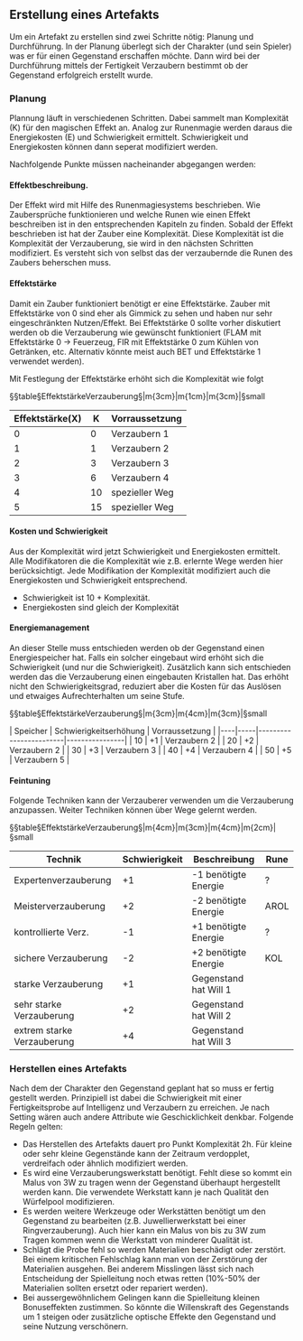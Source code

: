 ## Erstellung eines Artefakts

Um ein Artefakt zu erstellen sind zwei Schritte nötig: Planung und Durchführung. In der Planung überlegt sich der
Charakter (und sein Spieler) was er für einen Gegenstand erschaffen möchte. Dann wird bei der Durchführung mittels
der Fertigkeit Verzaubern bestimmt ob der Gegenstand erfolgreich erstellt wurde.

### Planung

Plannung läuft in verschiedenen Schritten. Dabei sammelt man Komplexität (K) für den magischen Effekt an.
Analog zur Runenmagie werden daraus die Energiekosten (E) und Schwierigkeit ermittelt. Schwierigkeit und
Energiekosten können dann seperat modifiziert werden.

Nachfolgende Punkte müssen nacheinander abgegangen werden:

#### Effektbeschreibung.

Der Effekt wird mit Hilfe des Runenmagiesystems beschrieben. Wie Zaubersprüche funktionieren und welche Runen wie
einen Effekt beschreiben ist in den entsprechenden Kapiteln zu finden. Sobald der Effekt beschrieben ist hat der
Zauber eine Komplexität. Diese Komplexität ist die Komplexität der Verzauberung, sie wird in den nächsten Schritten
modifiziert. Es versteht sich von selbst das der verzaubernde die Runen des Zaubers beherschen muss.

#### Effektstärke

Damit ein Zauber funktioniert benötigt er eine Effektstärke. Zauber mit Effektstärke von 0 sind eher als Gimmick zu
sehen und haben nur sehr eingeschränkten Nutzen/Effekt. Bei Effektstärke 0 sollte vorher diskutiert werden ob die
Verzauberung wie gewünscht funktioniert (FLAM mit Effektstärke 0 -> Feuerzeug, FIR mit Effektstärke 0 zum Kühlen von
Getränken, etc. Alternativ könnte meist auch BET und Effektstärke 1 verwendet werden).

Mit Festlegung der Effektstärke erhöht sich die Komplexität wie folgt

§§table§EffektstärkeVerzauberung§|m{3cm}|m{1cm}|m{3cm}|§small

| Effektstärke(X) | K | Vorraussetzung |
|-----------------|---|----------------|
| 0 | 0 | Verzaubern 1 |
| 1 | 1 | Verzaubern 2 |
| 2 | 3 | Verzaubern 3 |
| 3 | 6 | Verzaubern 4 |
| 4 | 10 | spezieller Weg |
| 5 | 15 | spezieller Weg |

#### Kosten und Schwierigkeit

Aus der Komplexität wird jetzt Schwierigkeit und Energiekosten ermittelt. Alle Modifikatoren die die Komplexität wie
z.B. erlernte Wege werden hier berücksichtigt. Jede Modifikation der Komplexität modifiziert auch die Energiekosten
und Schwierigkeit entsprechend.

* Schwierigkeit ist 10 + Komplexität.
* Energiekosten sind gleich der Komplexität

#### Energiemanagement

An dieser Stelle muss entschieden werden ob der Gegenstand einen Energiespeicher hat. Falls ein solcher eingebaut
wird erhöht sich die Schwierigkeit (und nur die Schwierigkeit). Zusätzlich kann sich entschieden werden das die
Verzauberung einen eingebauten Kristallen hat. Das erhöht nicht den Schwierigkeitsgrad, reduziert aber die Kosten für
das Auslösen und etwaiges Aufrechterhalten um seine Stufe.

§§table§EffektstärkeVerzauberung§|m{3cm}|m{4cm}|m{3cm}|§small

| Speicher | Schwierigkeitserhöhung | Vorraussetzung |
|----|-----|------------------------|----------------|
| 10 | +1 | Verzaubern 2 |
| 20 | +2 | Verzaubern 2 |
| 30 | +3 | Verzaubern 3 |
| 40 | +4 | Verzaubern 4 |
| 50 | +5 | Verzaubern 5 |

#### Feintuning

Folgende Techniken kann der Verzauberer verwenden um die Verzauberung anzupassen. Weiter Techniken können über Wege
gelernt werden.

§§table§EffektstärkeVerzauberung§|m{4cm}|m{3cm}|m{4cm}|m{2cm}|§small

| Technik | Schwierigkeit | Beschreibung | Rune |
|---------|---------------|--------------|------|
| Expertenverzauberung | +1 | -1 benötigte Energie | ? |
| Meisterverzauberung | +2 | -2 benötigte Energie | AROL |
| kontrollierte Verz. | -1 | +1 benötigte Energie | ? |
| sichere Verzauberung | -2 | +2 benötigte Energie | KOL |
| starke Verzauberung | +1 | Gegenstand hat Will 1 | |
| sehr starke Verzauberung | +2 | Gegenstand hat Will 2 | |
| extrem starke Verzauberung | +4 | Gegenstand hat Will 3 | |

### Herstellen eines Artefakts

Nach dem der Charakter den Gegenstand geplant hat so muss er fertig gestellt werden. Prinzipiell ist dabei die
Schwierigkeit mit einer Fertigkeitsprobe auf Intelligenz und Verzaubern zu erreichen. Je nach Setting wären auch
andere Attribute wie Geschicklichkeit denkbar. Folgende Regeln gelten:

* Das Herstellen des Artefakts dauert pro Punkt Komplexität 2h. Für kleine oder sehr kleine Gegenstände kann der
Zeitraum verdopplet, verdreifach oder ähnlich modifiziert werden.
* Es wird eine Verzauberungswerkstatt benötigt. Fehlt diese so kommt ein Malus von 3W zu tragen wenn der Gegenstand
überhaupt hergestellt werden kann. Die verwendete Werkstatt kann je nach Qualität den Würfelpool modifizieren.
* Es werden weitere Werkzeuge oder Werkstätten benötigt um den Gegenstand zu bearbeiten (z.B. Juwellierwerkstatt bei
einer Ringverzauberung). Auch hier kann ein Malus von bis zu 3W zum Tragen kommen wenn die Werkstatt von minderer
Qualität ist.
* Schlägt die Probe fehl so werden Materialien beschädigt oder zerstört. Bei einem kritischen Fehlschlag kann man
von der Zerstörung der Materialien ausgehen. Bei anderem Misslingen lässt sich nach Entscheidung der Spielleitung
noch etwas retten (10%-50% der Materialien sollten ersetzt oder repariert werden).
* Bei aussergewöhnlichem Gelingen kann die Spielleitung kleinen Bonuseffekten zustimmen. So könnte die Willenskraft
des Gegenstands um 1 steigen oder zusätzliche optische Effekte den Gegenstand und seine Nutzung verschönern.
